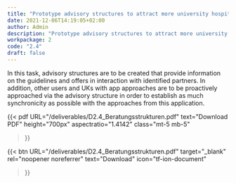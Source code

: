 ```yaml
---
title: "Prototype advisory structures to attract more university hospitals (German)"
date: 2021-12-06T14:19:05+02:00
author: Admin
description: "Prototype advisory structures to attract more university hospitals"
workpackage: 2
code: "2.4"
draft: false
---
```


In this task, advisory structures are to be created that provide information on the guidelines and offers in interaction with identified partners. In addition, other users and UKs with app approaches are to be proactively approached via the advisory structure in order to establish as much synchronicity as possible with the approaches from this application.


{{< pdf
    URL="/deliverables/D2.4_Beratungsstrukturen.pdf"
    text="Download PDF"
    height="700px"
    aspectratio="1.4142"
    class="mt-5 mb-5"
>}}


{{< btn
    URL="/deliverables/D2.4_Beratungsstrukturen.pdf"
    target="_blank"
    rel="noopener noreferrer"
    text="Download"
    icon="tf-ion-document"
>}}
